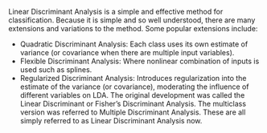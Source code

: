 Linear Discriminant Analysis is a simple and effective method for classification. Because it is
simple and so well understood, there are many extensions and variations to the method. Some
popular extensions include:
- Quadratic Discriminant Analysis: Each class uses its own estimate of variance (or covariance when there are multiple input variables).
- Flexible Discriminant Analysis: Where nonlinear combination of inputs is used such as
splines.
- Regularized Discriminant Analysis: Introduces regularization into the estimate of the
variance (or covariance), moderating the influence of different variables on LDA.
The original development was called the Linear Discriminant or Fisher’s Discriminant
Analysis. The multiclass version was referred to Multiple Discriminant Analysis. These are all
simply referred to as Linear Discriminant Analysis now.